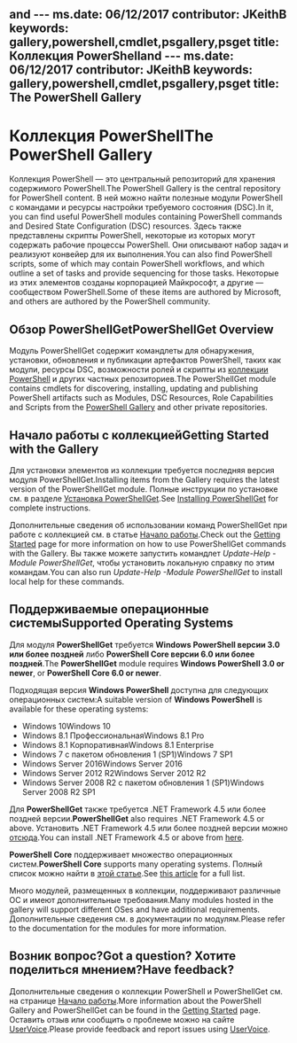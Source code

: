  <span data-ttu-id="b90b6-101">and --- ms.date:  06/12/2017 contributor:  JKeithB keywords:  gallery,powershell,cmdlet,psgallery,psget title:  Коллекция PowerShell</span><span class="sxs-lookup"><span data-stu-id="b90b6-101">and --- ms.date:  06/12/2017 contributor:  JKeithB keywords:  gallery,powershell,cmdlet,psgallery,psget title:  The PowerShell Gallery</span></span>
---
# <a name="the-powershell-gallery"></a><span data-ttu-id="b90b6-102">Коллекция PowerShell</span><span class="sxs-lookup"><span data-stu-id="b90b6-102">The PowerShell Gallery</span></span>

<span data-ttu-id="b90b6-103">Коллекция PowerShell — это центральный репозиторий для хранения содержимого PowerShell.</span><span class="sxs-lookup"><span data-stu-id="b90b6-103">The PowerShell Gallery is the central repository for PowerShell content.</span></span> <span data-ttu-id="b90b6-104">В ней можно найти полезные модули PowerShell с командами и ресурсы настройки требуемого состояния (DSC).</span><span class="sxs-lookup"><span data-stu-id="b90b6-104">In it, you can find useful PowerShell modules containing PowerShell commands and Desired State Configuration (DSC) resources.</span></span>
<span data-ttu-id="b90b6-105">Здесь также представлены скрипты PowerShell, некоторые из которых могут содержать рабочие процессы PowerShell. Они описывают набор задач и реализуют конвейер для их выполнения.</span><span class="sxs-lookup"><span data-stu-id="b90b6-105">You can also find PowerShell scripts, some of which may contain PowerShell workflows, and which outline a set of tasks and provide sequencing for those tasks.</span></span> <span data-ttu-id="b90b6-106">Некоторые из этих элементов созданы корпорацией Майкрософт, а другие — сообществом PowerShell.</span><span class="sxs-lookup"><span data-stu-id="b90b6-106">Some of these items are authored by Microsoft, and others are authored by the PowerShell community.</span></span>

## <a name="powershellget-overview"></a><span data-ttu-id="b90b6-107">Обзор PowerShellGet</span><span class="sxs-lookup"><span data-stu-id="b90b6-107">PowerShellGet Overview</span></span>

<span data-ttu-id="b90b6-108">Модуль PowerShellGet содержит командлеты для обнаружения, установки, обновления и публикации артефактов PowerShell, таких как модули, ресурсы DSC, возможности ролей и скрипты из [коллекции PowerShell](https://www.PowerShellGallery.com) и других частных репозиториев.</span><span class="sxs-lookup"><span data-stu-id="b90b6-108">The PowerShellGet module contains cmdlets for discovering, installing, updating and publishing PowerShell artifacts such as Modules, DSC Resources, Role Capabilities and Scripts from the [PowerShell Gallery](https://www.PowerShellGallery.com) and other private repositories.</span></span>

## <a name="getting-started-with-the-gallery"></a><span data-ttu-id="b90b6-109">Начало работы с коллекцией</span><span class="sxs-lookup"><span data-stu-id="b90b6-109">Getting Started with the Gallery</span></span>

<span data-ttu-id="b90b6-110">Для установки элементов из коллекции требуется последняя версия модуля PowerShellGet.</span><span class="sxs-lookup"><span data-stu-id="b90b6-110">Installing items from the Gallery requires the latest version of the PowerShellGet module.</span></span>
<span data-ttu-id="b90b6-111">Полные инструкции по установке см. в разделе [Установка PowerShellGet](installing-psget.md).</span><span class="sxs-lookup"><span data-stu-id="b90b6-111">See [Installing PowerShellGet](installing-psget.md) for complete instructions.</span></span>

<span data-ttu-id="b90b6-112">Дополнительные сведения об использовании команд PowerShellGet при работе с коллекцией см. в статье [Начало работы](getting-started.md).</span><span class="sxs-lookup"><span data-stu-id="b90b6-112">Check out the [Getting Started](getting-started.md) page for more information on how to use PowerShellGet commands with the Gallery.</span></span> <span data-ttu-id="b90b6-113">Вы также можете запустить командлет *Update-Help -Module PowerShellGet*, чтобы установить локальную справку по этим командам.</span><span class="sxs-lookup"><span data-stu-id="b90b6-113">You can also run *Update-Help -Module PowerShellGet* to install local help for these commands.</span></span>

## <a name="supported-operating-systems"></a><span data-ttu-id="b90b6-114">Поддерживаемые операционные системы</span><span class="sxs-lookup"><span data-stu-id="b90b6-114">Supported Operating Systems</span></span>

<span data-ttu-id="b90b6-115">Для модуля **PowerShellGet** требуется **Windows PowerShell версии 3.0 или более поздней** либо **PowerShell Core версии 6.0 или более поздней**.</span><span class="sxs-lookup"><span data-stu-id="b90b6-115">The **PowerShellGet** module requires **Windows PowerShell 3.0 or newer**, or **PowerShell Core 6.0 or newer**.</span></span>

<span data-ttu-id="b90b6-116">Подходящая версия **Windows PowerShell** доступна для следующих операционных систем:</span><span class="sxs-lookup"><span data-stu-id="b90b6-116">A suitable version of **Windows PowerShell** is available for these operating systems:</span></span>

- <span data-ttu-id="b90b6-117">Windows 10</span><span class="sxs-lookup"><span data-stu-id="b90b6-117">Windows 10</span></span>
- <span data-ttu-id="b90b6-118">Windows 8.1 Профессиональная</span><span class="sxs-lookup"><span data-stu-id="b90b6-118">Windows 8.1 Pro</span></span>
- <span data-ttu-id="b90b6-119">Windows 8.1 Корпоративная</span><span class="sxs-lookup"><span data-stu-id="b90b6-119">Windows 8.1 Enterprise</span></span>
- <span data-ttu-id="b90b6-120">Windows 7 с пакетом обновления 1 (SP1)</span><span class="sxs-lookup"><span data-stu-id="b90b6-120">Windows 7 SP1</span></span>
- <span data-ttu-id="b90b6-121">Windows Server 2016</span><span class="sxs-lookup"><span data-stu-id="b90b6-121">Windows Server 2016</span></span>
- <span data-ttu-id="b90b6-122">Windows Server 2012 R2</span><span class="sxs-lookup"><span data-stu-id="b90b6-122">Windows Server 2012 R2</span></span>
- <span data-ttu-id="b90b6-123">Windows Server 2008 R2 с пакетом обновления 1 (SP1)</span><span class="sxs-lookup"><span data-stu-id="b90b6-123">Windows Server 2008 R2 SP1</span></span>

<span data-ttu-id="b90b6-124">Для **PowerShellGet** также требуется .NET Framework 4.5 или более поздней версии.</span><span class="sxs-lookup"><span data-stu-id="b90b6-124">**PowerShellGet** also requires .NET Framework 4.5 or above.</span></span> <span data-ttu-id="b90b6-125">Установить .NET Framework 4.5 или более поздней версии можно [отсюда](https://msdn.microsoft.com/library/5a4x27ek.aspx).</span><span class="sxs-lookup"><span data-stu-id="b90b6-125">You can install .NET Framework 4.5 or above from [here](https://msdn.microsoft.com/library/5a4x27ek.aspx).</span></span>

<span data-ttu-id="b90b6-126">**PowerShell Core** поддерживает множество операционных систем.</span><span class="sxs-lookup"><span data-stu-id="b90b6-126">**PowerShell Core** supports many operating systems.</span></span> <span data-ttu-id="b90b6-127">Полный список можно найти в [этой статье](https://blogs.msdn.microsoft.com/powershell/2018/01/10/powershell-core-6-0-generally-available-ga-and-supported/).</span><span class="sxs-lookup"><span data-stu-id="b90b6-127">See [this article](https://blogs.msdn.microsoft.com/powershell/2018/01/10/powershell-core-6-0-generally-available-ga-and-supported/) for a full list.</span></span>

<span data-ttu-id="b90b6-128">Много модулей, размещенных в коллекции, поддерживают различные ОС и имеют дополнительные требования.</span><span class="sxs-lookup"><span data-stu-id="b90b6-128">Many modules hosted in the gallery will support different OSes and have additional requirements.</span></span> <span data-ttu-id="b90b6-129">Дополнительные сведения см. в документации по модулям.</span><span class="sxs-lookup"><span data-stu-id="b90b6-129">Please refer to the documentation for the modules for more information.</span></span>

## <a name="got-a-question-have-feedback"></a><span data-ttu-id="b90b6-130">Возник вопрос?</span><span class="sxs-lookup"><span data-stu-id="b90b6-130">Got a question?</span></span> <span data-ttu-id="b90b6-131">Хотите поделиться мнением?</span><span class="sxs-lookup"><span data-stu-id="b90b6-131">Have feedback?</span></span>

<span data-ttu-id="b90b6-132">Дополнительные сведения о коллекции PowerShell и PowerShellGet см. на странице [Начало работы](getting-started.md).</span><span class="sxs-lookup"><span data-stu-id="b90b6-132">More information about the PowerShell Gallery and PowerShellGet can be found in the [Getting Started](getting-started.md) page.</span></span> <span data-ttu-id="b90b6-133">Оставить отзыв или сообщить о проблеме можно на сайте [UserVoice](http://windowsserver.uservoice.com/forums/301869-powershell).</span><span class="sxs-lookup"><span data-stu-id="b90b6-133">Please provide feedback and report issues using [UserVoice](http://windowsserver.uservoice.com/forums/301869-powershell).</span></span>
